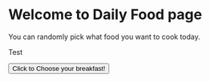 # Welcome to Daily Food page

You can randomly pick what food you want to cook today.

<a>Test</a>


<button>Click to Choose your breakfast!</button>

